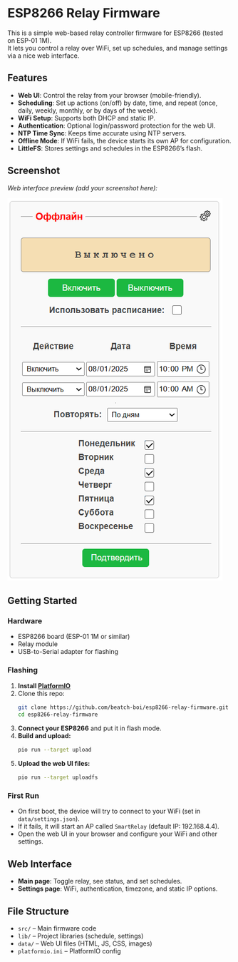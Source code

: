 # ESP8266 Relay Firmware

This is a simple web-based relay controller firmware for ESP8266 (tested on ESP-01 1M).  
It lets you control a relay over WiFi, set up schedules, and manage settings via a nice web interface.

## Features

- **Web UI**: Control the relay from your browser (mobile-friendly).
- **Scheduling**: Set up actions (on/off) by date, time, and repeat (once, daily, weekly, monthly, or by days of the week).
- **WiFi Setup**: Supports both DHCP and static IP.
- **Authentication**: Optional login/password protection for the web UI.
- **NTP Time Sync**: Keeps time accurate using NTP servers.
- **Offline Mode**: If WiFi fails, the device starts its own AP for configuration.
- **LittleFS**: Stores settings and schedules in the ESP8266’s flash.

## Screenshot

*Web interface preview (add your screenshot here):*

![Web UI Screenshot](docs/screenshot.png)

## Getting Started

### Hardware

- ESP8266 board (ESP-01 1M or similar)
- Relay module
- USB-to-Serial adapter for flashing

### Flashing

1. **Install [PlatformIO](https://platformio.org/)**
2. Clone this repo:
    ```sh
    git clone https://github.com/beatch-boi/esp8266-relay-firmware.git
    cd esp8266-relay-firmware
    ```
3. **Connect your ESP8266** and put it in flash mode.
4. **Build and upload:**
    ```sh
    pio run --target upload
    ```
5. **Upload the web UI files:**
    ```sh
    pio run --target uploadfs
    ```

### First Run

- On first boot, the device will try to connect to your WiFi (set in `data/settings.json`).
- If it fails, it will start an AP called `SmartRelay` (default IP: 192.168.4.4).
- Open the web UI in your browser and configure your WiFi and other settings.

## Web Interface

- **Main page**: Toggle relay, see status, and set schedules.
- **Settings page**: WiFi, authentication, timezone, and static IP options.

## File Structure

- `src/` – Main firmware code
- `lib/` – Project libraries (schedule, settings)
- `data/` – Web UI files (HTML, JS, CSS, images)
- `platformio.ini` – PlatformIO config
